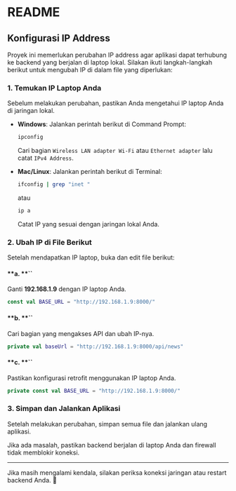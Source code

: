 # README

## **Konfigurasi IP Address**

Proyek ini memerlukan perubahan IP address agar aplikasi dapat terhubung ke backend yang berjalan di laptop lokal. Silakan ikuti langkah-langkah berikut untuk mengubah IP di dalam file yang diperlukan:

### **1. Temukan IP Laptop Anda**

Sebelum melakukan perubahan, pastikan Anda mengetahui IP laptop Anda di jaringan lokal.

- **Windows**: Jalankan perintah berikut di Command Prompt:

  ```sh
  ipconfig
  ```

  Cari bagian `Wireless LAN adapter Wi-Fi` atau `Ethernet adapter` lalu catat `IPv4 Address`.

- **Mac/Linux**: Jalankan perintah berikut di Terminal:

  ```sh
  ifconfig | grep "inet "
  ```

  atau

  ```sh
  ip a
  ```

  Catat IP yang sesuai dengan jaringan lokal Anda.

### **2. Ubah IP di File Berikut**

Setelah mendapatkan IP laptop, buka dan edit file berikut:

#### **a. **``

Ganti **192.168.1.9** dengan IP laptop Anda.

```kotlin
const val BASE_URL = "http://192.168.1.9:8000/"
```

#### **b. **``

Cari bagian yang mengakses API dan ubah IP-nya.

```kotlin
private val baseUrl = "http://192.168.1.9:8000/api/news"
```

#### **c. **``

Pastikan konfigurasi retrofit menggunakan IP laptop Anda.

```kotlin
private const val BASE_URL = "http://192.168.1.9:8000/"
```

### **3. Simpan dan Jalankan Aplikasi**

Setelah melakukan perubahan, simpan semua file dan jalankan ulang aplikasi.

Jika ada masalah, pastikan backend berjalan di laptop Anda dan firewall tidak memblokir koneksi.

---

Jika masih mengalami kendala, silakan periksa koneksi jaringan atau restart backend Anda. 🚀

